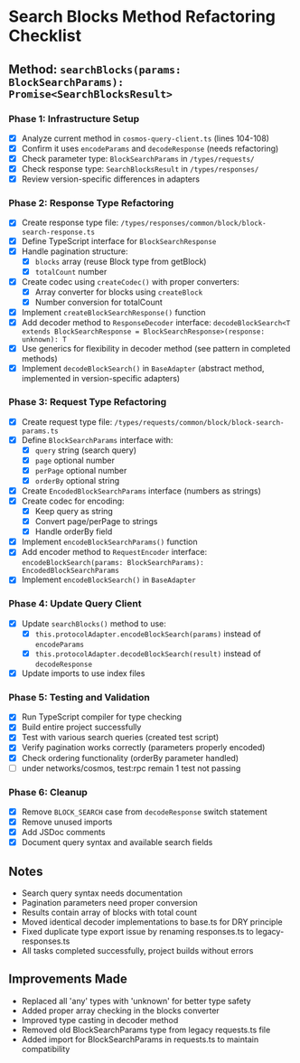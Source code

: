 # Search Blocks Method Refactoring Checklist

## Method: `searchBlocks(params: BlockSearchParams): Promise<SearchBlocksResult>`

### Phase 1: Infrastructure Setup
- [x] Analyze current method in `cosmos-query-client.ts` (lines 104-108)
- [x] Confirm it uses `encodeParams` and `decodeResponse` (needs refactoring)
- [x] Check parameter type: `BlockSearchParams` in `/types/requests/`
- [x] Check response type: `SearchBlocksResult` in `/types/responses/`
- [x] Review version-specific differences in adapters

### Phase 2: Response Type Refactoring
- [x] Create response type file: `/types/responses/common/block/block-search-response.ts`
- [x] Define TypeScript interface for `BlockSearchResponse`
- [x] Handle pagination structure:
  - [x] `blocks` array (reuse Block type from getBlock)
  - [x] `totalCount` number
- [x] Create codec using `createCodec()` with proper converters:
  - [x] Array converter for blocks using `createBlock`
  - [x] Number conversion for totalCount
- [x] Implement `createBlockSearchResponse()` function
- [x] Add decoder method to `ResponseDecoder` interface: `decodeBlockSearch<T extends BlockSearchResponse = BlockSearchResponse>(response: unknown): T`
- [x] Use generics for flexibility in decoder method (see pattern in completed methods)
- [x] Implement `decodeBlockSearch()` in `BaseAdapter` (abstract method, implemented in version-specific adapters)

### Phase 3: Request Type Refactoring
- [x] Create request type file: `/types/requests/common/block/block-search-params.ts`
- [x] Define `BlockSearchParams` interface with:
  - [x] `query` string (search query)
  - [x] `page` optional number
  - [x] `perPage` optional number
  - [x] `orderBy` optional string
- [x] Create `EncodedBlockSearchParams` interface (numbers as strings)
- [x] Create codec for encoding:
  - [x] Keep query as string
  - [x] Convert page/perPage to strings
  - [x] Handle orderBy field
- [x] Implement `encodeBlockSearchParams()` function
- [x] Add encoder method to `RequestEncoder` interface: `encodeBlockSearch(params: BlockSearchParams): EncodedBlockSearchParams`
- [x] Implement `encodeBlockSearch()` in `BaseAdapter`

### Phase 4: Update Query Client
- [x] Update `searchBlocks()` method to use:
  - [x] `this.protocolAdapter.encodeBlockSearch(params)` instead of `encodeParams`
  - [x] `this.protocolAdapter.decodeBlockSearch(result)` instead of `decodeResponse`
- [x] Update imports to use index files

### Phase 5: Testing and Validation
- [x] Run TypeScript compiler for type checking
- [x] Build entire project successfully
- [x] Test with various search queries (created test script)
- [x] Verify pagination works correctly (parameters properly encoded)
- [x] Check ordering functionality (orderBy parameter handled)
- [ ] under networks/cosmos, test:rpc remain 1 test not passing

### Phase 6: Cleanup
- [x] Remove `BLOCK_SEARCH` case from `decodeResponse` switch statement
- [x] Remove unused imports
- [x] Add JSDoc comments
- [x] Document query syntax and available search fields

## Notes
- Search query syntax needs documentation
- Pagination parameters need proper conversion
- Results contain array of blocks with total count
- Moved identical decoder implementations to base.ts for DRY principle
- Fixed duplicate type export issue by renaming responses.ts to legacy-responses.ts
- All tasks completed successfully, project builds without errors

## Improvements Made
- Replaced all 'any' types with 'unknown' for better type safety
- Added proper array checking in the blocks converter
- Improved type casting in decoder method
- Removed old BlockSearchParams type from legacy requests.ts file
- Added import for BlockSearchParams in requests.ts to maintain compatibility